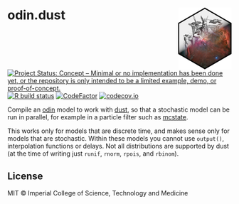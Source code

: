 # odin.dust <img src='man/figures/logo.png' align="right" height="139" />

<!-- badges: start -->
[![Project Status: Concept – Minimal or no implementation has been done yet, or the repository is only intended to be a limited example, demo, or proof-of-concept.](https://www.repostatus.org/badges/latest/concept.svg)](https://www.repostatus.org/#concept)
[![R build status](https://github.com/mrc-ide/odin.dust/workflows/R-CMD-check/badge.svg)](https://github.com/mrc-ide/odin.dust/actions)
[![CodeFactor](https://www.codefactor.io/repository/github/mrc-ide/odin.dust/badge)](https://www.codefactor.io/repository/github/mrc-ide/odin.dust)
[![codecov.io](https://codecov.io/github/mrc-ide/odin.dust/coverage.svg?branch=master)](https://codecov.io/github/mrc-ide/odin.dust?branch=master)
<!-- badges: end -->

Compile an [odin](https://mrc-ide.github.io/odin/) model to work with [dust](https://mrc-ide.github.io/dust/), so that a stochastic model can be run in parallel, for example in a particle filter such as [mcstate](https://mrc-ide.github.io/mcstate/).

This works only for models that are discrete time, and makes sense only for models that are stochastic. Within these models you cannot use `output()`, interpolation functions or delays. Not all distributions are supported by dust (at the time of writing just `runif`, `rnorm`, `rpois`, and `rbinom`).

## License

MIT © Imperial College of Science, Technology and Medicine
